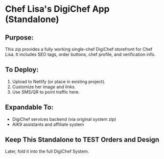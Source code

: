 
# Chef Lisa's DigiChef App (Standalone)

## Purpose:
This zip provides a fully working single-chef DigiChef storefront for Chef Lisa. It includes SEO tags, order buttons, chef profile, and verification info.

## To Deploy:
1. Upload to Netlify (or place in existing project).
2. Customize her image and links.
3. Use SMS/QR to point traffic here.

## Expandable To:
- DigiChef services backend (via original system zip)
- AIK9 assistants and affiliate system

## Keep This Standalone to TEST Orders and Design
Later, fold it into the full DigiChef System.
